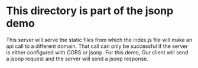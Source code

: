 # This directory is part of the jsonp demo

This server will serve the static files from which the index.js file will make an api call to a different domain. That call can only be successful if the server is either configured with CORS or jsonp. For this demo, Our client will send a jsonp request and the server will send a jsonp response. 